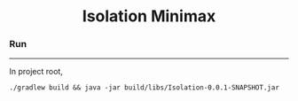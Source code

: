 # <div align="center">Isolation Minimax</div>

### Run

---

In project root,
``` thymeleafspringsecurityextras
./gradlew build && java -jar build/libs/Isolation-0.0.1-SNAPSHOT.jar
```
